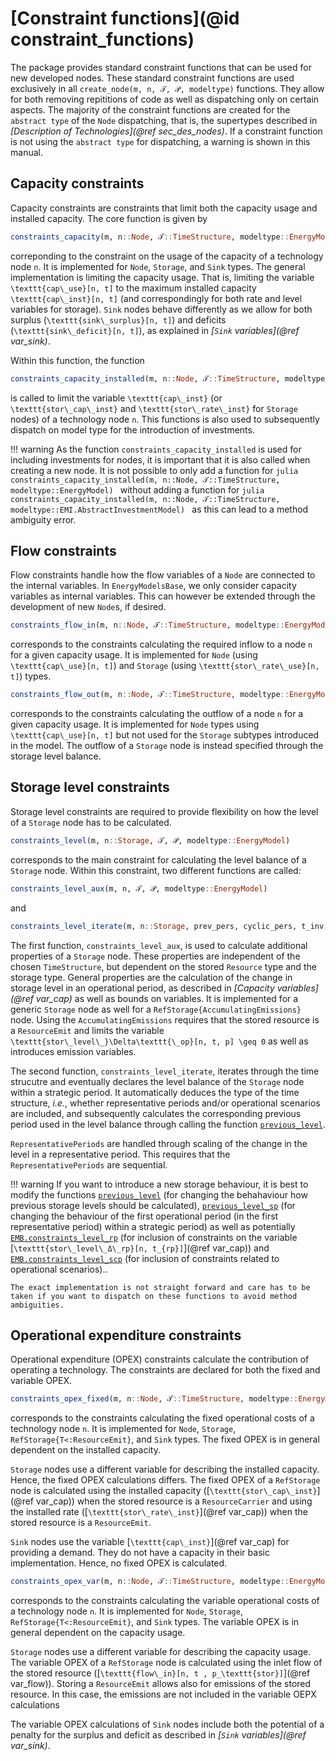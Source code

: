 # [Constraint functions](@id constraint_functions)

The package provides standard constraint functions that can be used for new developed nodes.
These standard constraint functions are used exclusively in all `create_node(m, n, 𝒯, 𝒫, modeltype)` functions.
They allow for both removing repititions of code as well as dispatching only on certain aspects.
The majority of the constraint functions are created for the `abstract type` of the `Node` dispatching, that is, the supertypes described in *[Description of Technologies](@ref sec_des_nodes)*.
If a constraint function is not using the `abstract type` for dispatching, a warning is shown in this manual.

## Capacity constraints

Capacity constraints are constraints that limit both the capacity usage and installed capacity.
The core function is given by

```julia
constraints_capacity(m, n::Node, 𝒯::TimeStructure, modeltype::EnergyModel)
```

correponding to the constraint on the usage of the capacity of a technology node ``n``.
It is implemented for `Node`, `Storage`, and `Sink` types.
The general implementation is limiting the capacity usage. That is, limiting the variable ``\texttt{cap\_use}[n, t]`` to the maximum installed capacity ``\texttt{cap\_inst}[n, t]`` (and correspondingly for both rate and level variables for storage).
`Sink` nodes behave differently as we allow for both surplus (``\texttt{sink\_surplus}[n, t]``) and deficits (``\texttt{sink\_deficit}[n, t]``), as explained in *[`Sink` variables](@ref var_sink)*.

Within this function, the function

```julia
constraints_capacity_installed(m, n::Node, 𝒯::TimeStructure, modeltype::EnergyModel)
```

is called to limit the variable ``\texttt{cap\_inst}`` (or ``\texttt{stor\_cap\_inst}`` and ``\texttt{stor\_rate\_inst}`` for `Storage` nodes) of a technology node ``n``.
This functions is also used to subsequently dispatch on model type for the introduction of investments.

!!! warning
    As the function `constraints_capacity_installed` is used for including investments for nodes, it is important that it is also called when creating a new node.
    It is not possible to only add a function for
    ```julia
    constraints_capacity_installed(m, n::Node, 𝒯::TimeStructure, modeltype::EnergyModel)
    ```
    without adding a function for
    ```julia
    constraints_capacity_installed(m, n::Node, 𝒯::TimeStructure, modeltype::EMI.AbstractInvestmentModel)
    ```
    as this can lead to a method ambiguity error.

## Flow constraints

Flow constraints handle how the flow variables of a `Node` are connected to the internal variables.
In `EnergyModelsBase`, we only consider capacity variables as internal variables.
This can however be extended through the development of new `Node`s, if desired.

```julia
constraints_flow_in(m, n::Node, 𝒯::TimeStructure, modeltype::EnergyModel)
```

corresponds to the constraints calculating the required inflow to a node ``n`` for a given capacity usage.
It is implemented for `Node` (using ``\texttt{cap\_use}[n, t]``) and `Storage` (using ``\texttt{stor\_rate\_use}[n, t]``) types.

```julia
constraints_flow_out(m, n::Node, 𝒯::TimeStructure, modeltype::EnergyModel)
```

corresponds to the constraints calculating the outflow of a node ``n`` for a given capacity usage.
It is implemented for `Node` types using ``\texttt{cap\_use}[n, t]`` but not used for the `Storage` subtypes introduced in the model.
The outflow of a `Storage` node is instead specified through the storage level balance.

## Storage level constraints

Storage level constraints are required to provide flexibility on how the level of a `Storage` node has to be calculated.

```julia
constraints_level(m, n::Storage, 𝒯, 𝒫, modeltype::EnergyModel)
```

corresponds to the main constraint for calculating the level balance of a `Storage` node.
Within this constraint, two different functions are called:

```julia
constraints_level_aux(m, n, 𝒯, 𝒫, modeltype::EnergyModel)
```

and

```julia
constraints_level_iterate(m, n::Storage, prev_pers, cyclic_pers, t_inv, ts, modeltype::EnergyModel)
```

The first function, `constraints_level_aux`, is used to calculate additional properties of a `Storage` node.
These properties are independent of the chosen `TimeStructure`, but dependent on the stored `Resource` type and the storage type.
General properties are the calculation of the change in storage level in an operational period, as described in *[Capacity variables](@ref var_cap)* as well as bounds on variables.
It is implemented for a generic `Storage` node as well for a `RefStorage{AccumulatingEmissions}` node.
Using the `AccumulatingEmissions` requires that the stored resource is a `ResourceEmit` and limits the variable ``\texttt{stor\_level\_}\Delta\texttt{\_op}[n, t, p] \geq 0`` as well as introduces emission variables.

The second function, `constraints_level_iterate`, iterates through the time strucutre and eventually declares the level balance of the `Storage` node within a strategic period.
It automatically deduces the type of the time structure, _i.e._, whether representative periods and/or operational scenarios are included, and subsequently calculates the corresponding previous period used in the level balance through calling the function [`previous_level`](@ref).

`RepresentativePeriods` are handled through scaling of the change in the level in a representative period.
This requires that the `RepresentativePeriods` are sequential.

!!! warning
    If you want to introduce a new storage behaviour, it is best to modify the functions [`previous_level`](@ref) (for changing the behahaviour how previous storage levels should be calculated), [`previous_level_sp`](@ref) (for changing the behaviour of the first operational period (in the first representative period) within a strategic period) as well as potentially [`EMB.constraints_level_rp`](@ref) (for inclusion of constraints on the variable [``\texttt{stor\_level\_Δ\_rp}[n, t_{rp}]``](@ref var_cap)) and [`EMB.constraints_level_scp`](@ref) (for inclusion of constraints related to operational scenarios)..

    The exact implementation is not straight forward and care has to be taken if you want to dispatch on these functions to avoid method ambiguities.

## Operational expenditure constraints

Operational expenditure (OPEX) constraints calculate the contribution of operating a technology.
The constraints are declared for both the fixed and variable OPEX.

```julia
constraints_opex_fixed(m, n::Node, 𝒯::TimeStructure, modeltype::EnergyModel)
```

corresponds to the constraints calculating the fixed operational costs of a technology node ``n``.
It is implemented for `Node`, `Storage`, `RefStorage{T<:ResourceEmit}`, and `Sink` types.
The fixed OPEX is in general dependent on the installed capacity.

`Storage` nodes use a different variable for describing the installed capacity.
Hence, the fixed OPEX calculations differs.
The fixed OPEX of a `RefStorage` node is calculated using the installed capacity ([``\texttt{stor\_cap\_inst}``](@ref var_cap)) when the stored resource is a `ResourceCarrier` and using the installed rate ([``\texttt{stor\_rate\_inst}``](@ref var_cap)) when the stored resource is a `ResourceEmit`.

`Sink` nodes use the variable [``\texttt{cap\_inst}``](@ref var_cap) for providing a demand.
They do not have a capacity in their basic implementation.
Hence, no fixed OPEX is calculated.

```julia
constraints_opex_var(m, n::Node, 𝒯::TimeStructure, modeltype::EnergyModel)
```

corresponds to the constraints calculating the variable operational costs of a technology node ``n``.
It is implemented for `Node`, `Storage`, `RefStorage{T<:ResourceEmit}`, and `Sink` types.
The variable OPEX is in general dependent on the capacity usage.

`Storage` nodes use a different variable for describing the capacity usage.
The variable OPEX of a `RefStorage` node is calculated using the inlet flow of the stored resource ([``\texttt{flow\_in}[n, t , p_\texttt{stor}]``](@ref var_flow)).
Storing a `ResourceEmit` allows also for emissions of the stored resource.
In this case, the emissions are not included in the variable OEPX calculations

The variable OPEX calculations of `Sink` nodes include both the potential of a penalty for the surplus and deficit as described in *[`Sink` variables](@ref var_sink)*.

